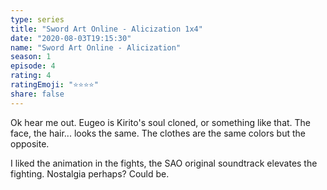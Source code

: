 ```yaml
---
type: series
title: "Sword Art Online - Alicization 1x4"
date: "2020-08-03T19:15:30"
name: "Sword Art Online - Alicization"
season: 1
episode: 4
rating: 4
ratingEmoji: "⭐️⭐️⭐️⭐️"
share: false
---
```


Ok hear me out. Eugeo is Kirito's soul cloned, or something like that. The face, the hair... looks the same. The clothes are the same colors but the opposite.

I liked the animation in the fights, the SAO original soundtrack elevates the fighting. Nostalgia perhaps? Could be.
